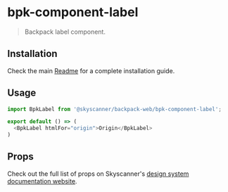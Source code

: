 # bpk-component-label

> Backpack label component.

## Installation

Check the main [Readme](https://github.com/skyscanner/backpack#usage) for a complete installation guide.

## Usage

```js
import BpkLabel from '@skyscanner/backpack-web/bpk-component-label';

export default () => (
  <BpkLabel htmlFor="origin">Origin</BpkLabel>
)
```

## Props

Check out the full list of props on Skyscanner's [design system documentation website](https://www.skyscanner.design/latest/components/form-label/web-1wnCejsA#section-props-d8).
